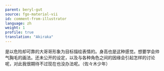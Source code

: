 ```yaml
---
parent: beryl-gut
source: fgo-material-vii
id: comment-from-illustrator
language: zh
weight: 1
profile: true
translation: "Akiraka"
---
```


是以危险却可靠的大哥哥形象为目标描绘表情的。身高也是这种感觉。想要学会帅气胸毛的画法。还未公开的设定，以及与各种角色之间的因缘会引起怎样的讨论呢，对此我很期待不过现在也没办法呢。（佐々木少年）
